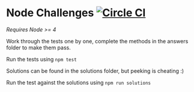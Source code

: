 # Node Challenges [![Circle CI](https://circleci.com/gh/AlexMeah/node-challenges/tree/master.svg?style=svg)](https://circleci.com/gh/AlexMeah/node-challenges/tree/master)

*Requires Node >= 4*

Work through the tests one by one, complete the methods in the answers folder to make them pass.

Run the tests using ```npm test```

Solutions can be found in the solutions folder, but peeking is cheating :)

Run the test against the solutions using ```npm run solutions```
